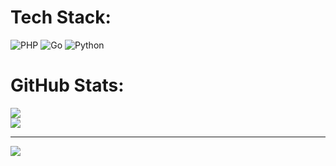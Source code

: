 # Tech Stack:
![PHP](https://img.shields.io/badge/php-%23777BB4.svg?style=for-the-badge&logo=php&logoColor=white) ![Go](https://img.shields.io/badge/go-%2300ADD8.svg?style=for-the-badge&logo=go&logoColor=white) ![Python](https://img.shields.io/badge/python-3670A0?style=for-the-badge&logo=python&logoColor=ffdd54)

# GitHub Stats:
![](https://github-readme-stats.vercel.app/api?username=arielziqirullah&theme=dark&hide_border=false&include_all_commits=true&count_private=false)<br/>
![](https://github-readme-streak-stats.herokuapp.com/?user=arielziqirullah&theme=dark&hide_border=false)<br/>
<!-- ![](https://github-readme-stats.vercel.app/api/top-langs/?username=arielziqirullah&theme=dark&hide_border=false&include_all_commits=true&count_private=false&layout=compact) -->

---
[![](https://visitcount.itsvg.in/api?id=arielziqirullah&icon=0&color=0)](https://visitcount.itsvg.in)

<!-- Proudly created with GPRM ( https://gprm.itsvg.in ) -->

